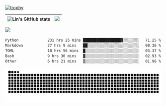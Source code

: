 [![trophy](https://github-profile-trophy.vercel.app/?username=ocss884&column=7)](https://github.com/ocss884)

| ![Lin's GitHub stats](https://github-readme-stats.vercel.app/api?username=ocss884&show_icons=true&hide_border=True&count_private=true) | ![](https://github-readme-streak-stats.herokuapp.com?user=ocss884&hide_border=true&date_format=M%20j%5B%2C%20Y%5D&ring=7EDDCF&fire=7EDDCF") |
| ------------------------------------------------------------ | ------------------------------------------------------------ |

![](https://komarev.com/ghpvc/?username=ocss884&color=brightgreen)

<!--START_SECTION:waka-->

```txt
Python             231 hrs 25 mins █████████████████▓░░░░░░░   71.25 %
Markdown           27 hrs 9 mins   ██░░░░░░░░░░░░░░░░░░░░░░░   08.36 %
TOML               10 hrs 56 mins  █░░░░░░░░░░░░░░░░░░░░░░░░   03.37 %
Bash               9 hrs 30 mins   ▓░░░░░░░░░░░░░░░░░░░░░░░░   02.93 %
Other              6 hrs 21 mins   ▒░░░░░░░░░░░░░░░░░░░░░░░░   01.96 %
```

<!--END_SECTION:waka-->

<p align="center">
   <img src="https://github.com/ocss884/ocss884/blob/output/github-snake.svg" alt="snake">
</p>
